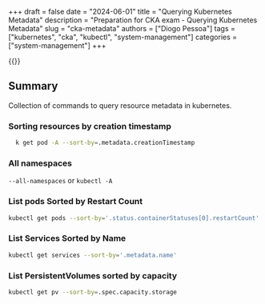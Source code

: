 +++
draft = false
date = "2024-06-01"
title = "Querying Kubernetes Metadata"
description = "Preparation for CKA exam - Querying Kubernetes Metadata"
slug = "cka-metadata"
authors = ["Diogo Pessoa"]
tags = ["kubernetes", "cka", "kubectl", "system-management"]
categories = ["system-management"]
+++

{{<toc>}}

## Summary

Collection of commands to query resource metadata in kubernetes.

### Sorting resources by creation timestamp

```bash
  k get pod -A --sort-by=.metadata.creationTimestamp
```

### All namespaces

`--all-namespaces` or `kubectl -A`

### List pods Sorted by Restart Count

```bash
kubectl get pods --sort-by='.status.containerStatuses[0].restartCount' 
```

### List Services Sorted by Name

```bash 
kubectl get services --sort-by='.metadata.name'
```


### List PersistentVolumes sorted by capacity

```bash
kubectl get pv --sort-by=.spec.capacity.storage
```
